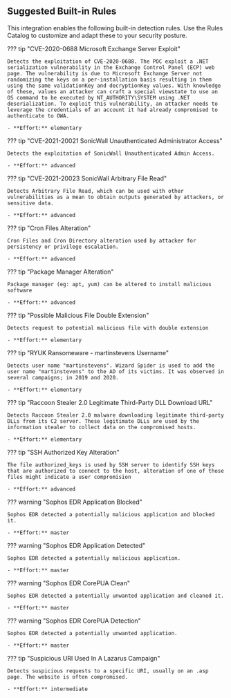 ## Suggested Built-in Rules

This integration enables the following built-in detection rules. Use the Rules Catalog to customize and adapt these to your security posture.


??? tip "CVE-2020-0688 Microsoft Exchange Server Exploit"
    
    Detects the exploitation of CVE-2020-0688. The POC exploit a .NET serialization vulnerability in the Exchange Control Panel (ECP) web page. The vulnerability is due to Microsoft Exchange Server not randomizing the keys on a per-installation basis resulting in them using the same validationKey and decryptionKey values. With knowledge of these, values an attacker can craft a special viewstate to use an OS command to be executed by NT_AUTHORITY\SYSTEM using .NET deserialization. To exploit this vulnerability, an attacker needs to leverage the credentials of an account it had already compromised to authenticate to OWA. 
    
    - **Effort:** elementary

??? tip "CVE-2021-20021 SonicWall Unauthenticated Administrator Access"
    
    Detects the exploitation of SonicWall Unauthenticated Admin Access.
    
    - **Effort:** advanced

??? tip "CVE-2021-20023 SonicWall Arbitrary File Read"
    
    Detects Arbitrary File Read, which can be used with other vulnerabilities as a mean to obtain outputs generated by attackers, or sensitive data.
    
    - **Effort:** advanced

??? tip "Cron Files Alteration"
    
    Cron Files and Cron Directory alteration used by attacker for persistency or privilege escalation.
    
    - **Effort:** advanced

??? tip "Package Manager Alteration"
    
    Package manager (eg: apt, yum) can be altered to install malicious software
    
    - **Effort:** advanced

??? tip "Possible Malicious File Double Extension"
    
    Detects request to potential malicious file with double extension
    
    - **Effort:** elementary

??? tip "RYUK Ransomeware - martinstevens Username"
    
    Detects user name "martinstevens". Wizard Spider is used to add the user name "martinstevens" to the AD of its victims. It was observed in several campaigns; in 2019 and 2020.
    
    - **Effort:** elementary

??? tip "Raccoon Stealer 2.0 Legitimate Third-Party DLL Download URL"
    
    Detects Raccoon Stealer 2.0 malware downloading legitimate third-party DLLs from its C2 server. These legitimate DLLs are used by the information stealer to collect data on the compromised hosts.
    
    - **Effort:** elementary

??? tip "SSH Authorized Key Alteration"
    
    The file authorized_keys is used by SSH server to identify SSH keys that are authorized to connect to the host, alteration of one of those files might indicate a user compromision
    
    - **Effort:** advanced

??? warning "Sophos EDR Application Blocked"
    
    Sophos EDR detected a potentially malicious application and blocked it.
    
    - **Effort:** master

??? warning "Sophos EDR Application Detected"
    
    Sophos EDR detected a potentially malicious application.
    
    - **Effort:** master

??? warning "Sophos EDR CorePUA Clean"
    
    Sophos EDR detected a potentially unwanted application and cleaned it.
    
    - **Effort:** master

??? warning "Sophos EDR CorePUA Detection"
    
    Sophos EDR detected a potentially unwanted application.
    
    - **Effort:** master

??? tip "Suspicious URI Used In A Lazarus Campaign"
    
    Detects suspicious requests to a specific URI, usually on an .asp page. The website is often compromised.
    
    - **Effort:** intermediate
